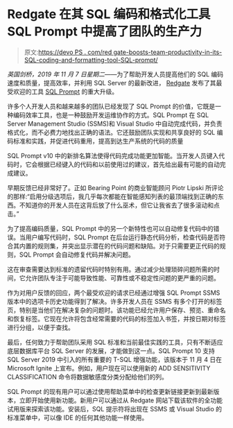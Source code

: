 # Redgate 在其 SQL 编码和格式化工具 SQL Prompt 中提高了团队的生产力

> 原文:[https://devo PS . com/red gate-boosts-team-productivity-in-its-SQL-coding-and-formatting-tool-SQL-prompt/](https://devops.com/redgate-boosts-team-productivity-in-its-sql-coding-and-formatting-tool-sql-prompt/)

*英国剑桥，2019 年 11 月 7 日星期二*——为了帮助开发人员提高他们的 SQL 编码速度和质量，提高效率，并利用 SQL Server 的最新改进， [Redgate](https://www.red-gate.com/) 发布了其最受欢迎的工具 [SQL Prompt](https://www.red-gate.com/products/sql-development/sql-prompt/) 的重大升级。

许多个人开发人员和越来越多的团队已经发现了 SQL Prompt 的价值，它既是一种编码效率工具，也是一种鼓励开发运维协作的方式。SQL Prompt 在 SQL Server Management Studio (SSMS)和 Visual Studio 中自动完成代码，并负责格式化，而不必费力地找出正确的语法。它还鼓励团队实现和共享良好的 SQL 编码标准和实践，并促进代码重用，提高到达生产系统的代码的质量

SQL Prompt v10 中的新排名算法使得代码完成功能更加智能。当开发人员键入代码时，它会根据已经键入的代码和以前使用过的建议，首先给出最有可能的自动完成建议。

早期反馈已经非常好了。正如 Bearing Point 的商业智能顾问 Piotr Lipski 所评论的那样:“启用分级选项后，我几乎每次都能在智能感知列表的最顶端找到正确的东西。不知道你的开发人员在这背后放了什么巫术，但它让我省去了很多滚动和点击。”

为了提高编码质量，SQL Prompt 中的另一个新特性也可以自动修复代码中的错误。当用户编写代码时，SQL Prompt 在后台运行静态代码分析，检查代码是否符合其内置的规则集，并突出显示潜在的代码问题和缺陷。对于只需要更正代码的规则，SQL Prompt 会自动修复代码并解决问题。

这在审查需要达到标准的遗留代码时特别有用。通过减少处理琐碎问题所需的时间，它允许团队专注于可能导致性能、可靠性或不稳定性问题的更严重的问题。

作为对用户反馈的回应，两个最受欢迎的请求已经通过增强 SQL Prompt SSMS 版本中的选项卡历史功能得到了解决。许多开发人员在 SSMS 有多个打开的标签页，特别是当他们在解决复杂的问题时。该功能已经允许用户保存、预览、重命名和恢复标签。它现在允许将包含经常需要的代码的标签加入书签，并按日期对标签进行分组，以便于查找。

最后，任何致力于帮助团队采用 SQL 标准和当前最佳实践的工具，只有不断适应底层数据库平台 SQL Server 的发展，才能做到这一点。SQL Prompt 10 支持 SQL Server 2019 中引入的所有重要的 T-SQL 增强功能，该版本于 11 月 4 日在 Microsoft Ignite 上宣布。例如，用户现在可以使用新的 ADD SENSITIVITY CLASSIFICATION 命令将数据敏感度分类分配给他们的列。

SQL Prompt 的现有用户可以通过使用帮助菜单中的检查更新链接更新到最新版本，立即开始使用新功能。新用户可以通过从 Redgate 网站下载该软件的全功能试用版来探索该功能。安装后，SQL 提示符将出现在 SSMS 或 Visual Studio 的标准菜单中，可以像 IDE 的任何其他功能一样使用。